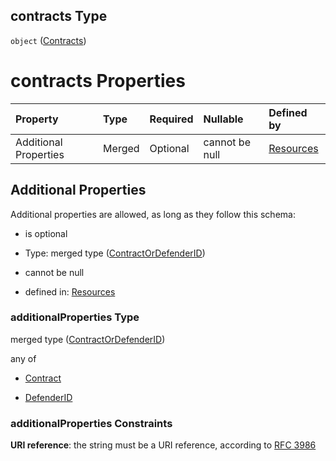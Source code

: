 ## contracts Type

`object` ([Contracts](resources-properties-contracts.md))

# contracts Properties

| Property              | Type   | Required | Nullable       | Defined by                                                                                                                      |
| :-------------------- | :----- | :------- | :------------- | :------------------------------------------------------------------------------------------------------------------------------ |
| Additional Properties | Merged | Optional | cannot be null | [Resources](definitions-definitions-contractordefenderid.md "resources.schema.json#/properties/contracts/additionalProperties") |

## Additional Properties

Additional properties are allowed, as long as they follow this schema:



*   is optional

*   Type: merged type ([ContractOrDefenderID](definitions-definitions-contractordefenderid.md))

*   cannot be null

*   defined in: [Resources](definitions-definitions-contractordefenderid.md "resources.schema.json#/properties/contracts/additionalProperties")

### additionalProperties Type

merged type ([ContractOrDefenderID](definitions-definitions-contractordefenderid.md))

any of

*   [Contract](definitions-definitions-contract.md "check type definition")

*   [DefenderID](definitions-definitions-defenderid.md "check type definition")

### additionalProperties Constraints

**URI reference**: the string must be a URI reference, according to [RFC 3986](https://tools.ietf.org/html/rfc3986 "check the specification")
